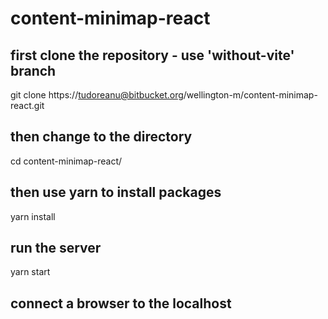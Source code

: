# content-minimap-react

## first clone the repository - use 'without-vite' branch
git clone https://tudoreanu@bitbucket.org/wellington-m/content-minimap-react.git

## then change to the directory
cd content-minimap-react/

## then use yarn to install packages
yarn install

## run the server
yarn start

## connect a browser to the localhost

